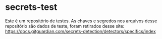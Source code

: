 # secrets-test

Este é um repositório de testes. As chaves e segredos nos arquivos desse repositório são dados de teste, foram retirados desse site:
https://docs.gitguardian.com/secrets-detection/detectors/specifics/index
